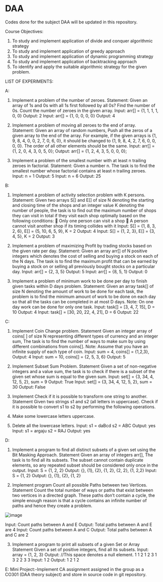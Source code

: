 # DAA
Codes done for the subject DAA will be updated in this repository. 


Course Objectives:
1. To study and implement application of divide and conquer algorithmic strategy
2. To study and implement application of greedy approach
3. To study and implement application of dynamic programming strategy
4. To study and implement application of backtracking approach
5. To identify and apply the suitable algorithmic strategy for the given problem.

LIST OF EXPERIMENTS:

A:

1. Implement a problem of the number of zeroes.
Statement: Given an array of 1s and 0s with all 1s first followed by all 0s? Find the number of 0s. Count the number of zeroes in the given array.
Input: arr[] = {1, 1, 1, 1, 0, 0} Output: 2
Input: arr[] = {1, 0, 0, 0, 0} Output: 4

2. Implement a problem of moving all zeroes to the end of
array.
Statement: Given an array of random numbers, Push all the zeros of a given array to the end of the array. For example, if the given arrays is {1, 9, 8, 4, 0, 0, 2, 7, 0, 6, 0}, it should be changed to {1, 9, 8, 4, 2, 7, 6, 0, 0, 0, 0}. The order of all other elements should be the same.
Input: arr[] = {1, 2, 0, 4, 3, 0, 5, 0};
Output: arr[] = {1, 2, 4, 3, 5, 0, 0, 0};

3. Implement a problem of the smallest number with at least n trailing zeroes in factorial.
Statement: Given a number n. The task is to find the smallest number whose factorial contains at least n trailing zeroes.
Input: n = 1 Output: 5
Input: n = 6 Output: 25


B:

1. Implement a problem of activity selection problem
with K persons.
Statement: Given two arrays S[] and E[] of size N denoting the starting and closing time of the shops and an integer value K denoting the number of people, the task is to find out the maximum number of shops they can visit in total if they visit each shop optimally based on the following conditions:
 Only one person can visit a shop
 A person cannot visit another shop if its timing collides with it
Input: S[] = {1, 8, 3, 2, 6}, E[] = {5, 10, 6, 5, 9}, K = 2
Output: 4
Input: S[] = {1, 2, 3}, E[] = {3, 4, 5}, K = 2
Output: 3

2. Implement a problem of maximizing Profit by trading stocks based on the given rate per day.
Statement: Given an array arr[] of N positive integers which denotes the cost of selling and buying a stock on each of the N days. The task is to find the maximum profit that can be earned by buying a stock on or selling all previously bought stocks on a particular day.
Input: arr[] = {2, 3, 5} Output: 5
Input: arr[] = {8, 5, 1} Output: 0

3. Implement a problem of minimum work to be done per day to finish given tasks within D days problem.
Statement: Given an array task[] of size N denoting the amount of work to be done for each task, the problem is to find the minimum amount of work to be done on each day so that all the tasks can be completed in at
most D days. Note: On one day work can be done for only one task.
Input: task[] = [3, 4, 7, 15], D = 10
Output: 4
Input: task[] = [30, 20, 22, 4, 21], D = 6
Output: 22


C:

1. Implement Coin Change problem.
Statement Given an integer array of coins[ ] of size N representing different types of currency and an integer sum, The task is to find the number of ways to make sum by using different combinations from coins[].
Note: Assume that you have an infinite supply of each type of coin.
Input: sum = 4, coins[] = {1,2,3}, Output: 4
Input: sum = 10, coins[] = {2, 5, 3, 6} Output: 5

2. Implement Subset Sum Problem.
Statement Given a set of non-negative integers and a value sum, the task is to check if there is a subset of the given set whose sum is equal to the given sum.
Input: set[] = {3, 34, 4, 12, 5, 2}, sum = 9
Output: True
Input: set[] = {3, 34, 4, 12, 5, 2}, sum = 30
Output: False

3. Implement Check if it is possible to transform one string to another.
Statement Given two strings s1 and s2 (all letters in uppercase). Check if it is possible to convert s1 to s2 by performing the following operations.
1. Make some lowercase letters uppercase.
2. Delete all the lowercase letters.
Input: s1 = daBcd s2 = ABC Output: yes
Input: s1 = argaju s2 = RAJ Output: yes


D:

1. Implement a program to find all distinct subsets of a given set using the Bit Masking Approach.
Statement Given an array of integers arr[], The task is to find all its subsets. The subset cannot contain duplicate elements, so any repeated subset should be considered only once in the output.
Input: S = {1, 2, 2} Output: {}, {1}, {2}, {1, 2}, {2,
2}, {1, 2,2}
Input: S = {1, 2} Output: {}, {1}, {2}, {1, 2}

2. Implement program Count all possible Paths between two Vertices.
Statement Count the total number of ways or paths that exist between two vertices in a directed graph. These paths don’t contain a cycle, the simple enough reason is that a cycle contains an infinite number of
paths and hence they create a problem.

![image](https://github.com/user-attachments/assets/177444f1-22e7-4617-9006-ffe6e3bcb6b4)

Input: Count paths between A and E
Output: Total paths between A and E are 4
Input: Count paths between A and C
Output: Total paths between A and C are 2

3. Implement a program to print all subsets of a given Set or Array
Statement Given a set of positive integers, find all its subsets.
Input: array = {1, 2, 3}
Output: //This space denotes a null element.
 1 1 2 1 2 3 1 3 2
2 3 3
Input: 1 2
Output: 1 2 1 2

E:
Mini Project:-Implement CA assignment assigned in the group as a CO301 (DAA theory subject) and store in source code in git repository.
